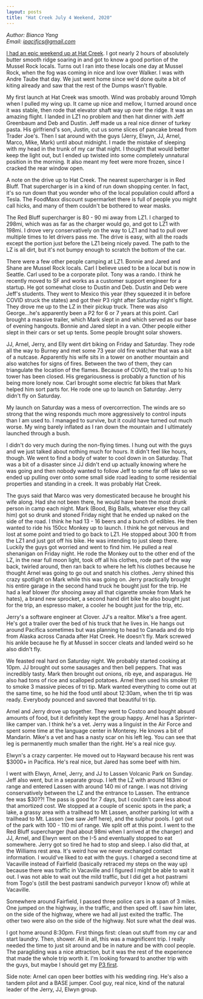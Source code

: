 ```yaml
---
layout: posts
title: "Hat Creek July 4 Weekend, 2020"
---
```

*Author: Bianca Yang*<br>
*Email: <a href="mailto:ipacifics@gmail.com?subject=Hello from the XDRT Blog">ipacifics@gmail.com</a>*<br>

[I had an epic weekend up at Hat
Creek](https://twitter.com/xdrtxrdt/status/1280262884082106368). I got nearly
2 hours of absolutely butter smooth ridge soaring in and got to know a good
portion of the Mussel Rock locals. Turns out I ran into these locals one day at
Mussel Rock, when the fog was coming in nice and low over Walker. I was with
Andre Taube that day. We just went home since we'd done quite a bit of kiting
already and saw that the rest of the Dumps wasn't flyable.

My first launch at Hat Creek was smooth. Wind was probably around 10mph when I
pulled my wing up. It came up nice and mellow, I turned around once it was
stable, then rode that elevator shaft way up over the ridge. It was an amazing
flight. I landed in LZ1 no problem and then hat dinner with Jeff Greenbaum and
Deb and Dustin. Jeff made us a real nice dinner of turkey pasta. His
girlfriend's son, Justin, cut us some slices of pancake bread from Trader Joe's.
Then I sat around with the guys (Jerry, Elwyn, JJ, Arnel, Marco, Mike, Mark)
until about midnight. I made the mistake of sleeping with my head in the trunk
of my car that night. I thought that would better keep the
light out, but I ended up twisted into some completely unnatural position in the
morning. It also meant my feet were more frozen, since I cracked the rear window
open.

A note on the drive up to Hat Creek. The nearest supercharger is in Red Bluff.
That supercharger is in a kind of run down shopping center. In fact, it's so
run down that you wonder who of the local population could afford a Tesla. The
FoodMaxx discount supermarket there is full of people you might call hicks, and
many of them couldn't be bothered to wear masks.

The Red Bluff supercharger is 80 - 90 mi away from LZ1. I charged to 298mi,
which was as far as the charger would go, and got to LZ1 with 198mi. I drove
very conservatively on the way to LZ1 and had to pull over multiple times to let
drivers pass me. The drive is easy, with all the roads except the portion just
before the LZ1 being nicely paved. The path to the LZ is all dirt, but it's not
bumpy enough to scratch the bottom of the car.

There were a few other people camping at LZ1. Bonnie and Jared and Shane are
Mussel Rock locals. Carl I believe used to be a local but is now in Seattle.
Carl used to be a corporate pilot. Tony was a rando. I think he recently moved
to SF and works as a customer support engineer for a startup. He got somewhat
close to Dustin and Deb. Dustin and Deb were Jeff's students. They went to
Mexico this year (they squeezed it in before COVID struck the states) and got
their P3 right after Saturday night's flight. They drove me up to the LZ in
their pickup truck. There was also George...he's apparently been a P2 for 6 or
7 years at this point. Carl brought a massive trailer, which Mark slept in and
which served as our base of evening hangouts. Bonnie and Jared slept in a van.
Other people either slept in their cars or set up tents. Some people brought
solar showers.

JJ, Arnel, Jerry, and Elly went dirt biking on Friday and Saturday. They rode
all the way to Burney and met some 73 year old fire watcher that was a bit of a
nutcase. Apparently his wife sits in a tower on another mountain and also
watches for signs of fires. Between the two of them, they can triangulate the
location of the flames. Because of COVID, the trail up to his tower has been
closed. His gregariousness is probably a function of his being more lonely now.
Carl brought some electric fat bikes that Mark helped him sort parts for. He
rode one up to launch on Saturday. Jerry didn't fly on Saturday.

My launch on Saturday was a mess of overcorrection. The winds are so strong that
the wing responds much more aggressively to control inputs than I am used to.
I managed to survive, but it could have turned out much worse. My wing barely
inflated as I ran down the mountain and I ultimately launched through a bush.

I didn't do very much during the non-flying times. I hung out with the guys and
we just talked about nothing much for hours. It didn't feel like hours, though.
We went to find a body of water to cool down in on Saturday. That was a bit of
a disaster since JJ didn't end up actually knowing where he was going and then
nobody wanted to follow Jeff to some far off lake so we ended up pulling over
onto some small side road leading to some residential properties and standing in
a creek. It was probably Hat Creek.

The guys said that Marco was very domesticated because he brought his wife
along. Had she not been there, he would have been the most drunk person in camp
each night. Mark (Bood, Big Balls, whatever else they call him) got so drunk and
stoned Friday night that he ended up naked on the side of the road. I think he
had 13 - 16 beers and a bunch of edibles. He then wanted to ride his 150cc
Monkey up to launch. I think he got nervous and lost at some point and tried to
go back to LZ1. He stopped about 300 ft from the LZ1 and just got off his bike.
He was intending to just sleep there. Luckily the guys got worried and went to
find him. He pulled a real shenanigan on Friday night. He rode the Monkey out
to the other end of the LZ, in the near full moon light, took off all his
clothes, rode part of the way back, twirled around, then ran back to where he
left his clothes because he thought Arnel was going to go out and snatch his
clothes. Jerry shined this crazy spotlight on Mark while this was going on.
Jerry practically brought his entire garage in the second hand truck he bought
just for the trip. He had a leaf blower (for shooing away all that cigarette
smoke from Mark he hates), a brand new sprocket, a second hand
dirt bike he also bought just for the trip, an espresso maker, a cooler he
bought just for the trip, etc.

Jerry's a software engineer at Clover. JJ's a realtor. Mike's a free agent. He's
got a trailer over the bed of his truck that he lives in. He hangs out around
Pacifica sometimes but was planning to head to Canada and do trip from Alaska
across Canada after Hat Creek. He doesn't fly. Mark screwed his ankle because he
fly at Mussel in soccer cleats and landed weird so he also didn't fly.

We feasted real hard on Saturday night. We probably started cooking at 10pm.
JJ brought out some sausages and then bell peppers. That was incredibly tasty.
Mark then brought out onions, rib eye, and asparagus. He also had tons of rice
and scalloped potatoes. Arnel then used his smoker (!!) to smoke 3 massive
pieces of tri tip. Mark wanted everything to come out at the same time, so he
hid the food until about 12:30am, when the tri tip was ready. Everybody pounced
and savored that beautiful tri tip.

Arnel and Jerry drove up together. They went to Costco and bought absurd
amounts of food, but it definitely kept the group happy. Arnel has a
Sprinter-like camper van. I think he's a vet. Jerry was a linguist in the Air
Force and spent some time at the language center in Monterey. He knows a bit of
Mandarin. Mike's a vet and has a nasty scar on his left leg. You can see that
leg is permanently much smaller than the right. He's a real nice guy.

Elwyn's a crazy carpenter. He moved out to Hayward because his rent was $3000+
in Pacifica. He's real nice, but Jared has some beef with him.

I went with Elwyn, Arnel, Jerry, and JJ to Lassen Volcanic Park on Sunday. Jeff
also went, but in a separate group. I left the LZ with around 183mi or range and
entered Lassen with around 140 mi of range. I was not driving conservatively
between the LZ and the entrance to Lassen. The entrance fee was $30??! The pass
is good for 7 days, but I couldn't care less about that amortized cost. We
stopped at a couple of scenic spots in the park; a lake, a grassy area with a
trailhead to Mt Lassen, another parking lot with a trailhead to Mt. Lassen (we
saw Jeff here), and the sulphur pools. I got out of the park with 100 - 110 mi
of range. We split off at this point. I went to the Red Bluff supercharger (had
about 98mi when I arrived at the charger) and JJ, Arnel, and Elwyn went on the
I-5 and eventually stopped to eat somewhere. Jerry got so tired he had to stop
and sleep. I also did that, at the Williams rest area. It's weird how we never
exchanged contact information. I would've liked to eat with the guys. I charged
a second time at Vacaville instead of Fairfield (basically retraced my steps on
the way up) because there was traffic in Vacaville and I figured I might be
able to wait it out. I was not able to wait out the mild traffic, but I did get
a hot pastrami from Togo's (still the best pastrami sandwich purveyor I know of)
while at Vacaville.

Somewhere around Fairfield, I passed three police cars in a span of 3 miles. One
jumped on the highway, in the traffic, and then sped off. I saw him later, on
the side of the highway, where we had all just exited the traffic. The other two
were also on the side of the highway. Not sure what the deal was.

I got home around 8:30pm. First things first: clean out stuff from my car and
start laundry. Then, shower. All in all, this was a magnificent trip. I really
needed the time to just sit around and be in nature and be with cool people. The
paragliding was a nice attraction, but it was the rest of the experience that
made the whole trip worth it. I'm looking forward to another trip with the guys,
but maybe I should get my [P3
first](https://www.flytorrey.com/flight-school/intermediate-certification/).

Side note: Arnel can open beer bottles with his wedding ring. He's also a tandem
pilot and a BASE jumper. Cool guy, real nice, kind of the natural leader of the
Jerry, JJ, Elwyn group.
